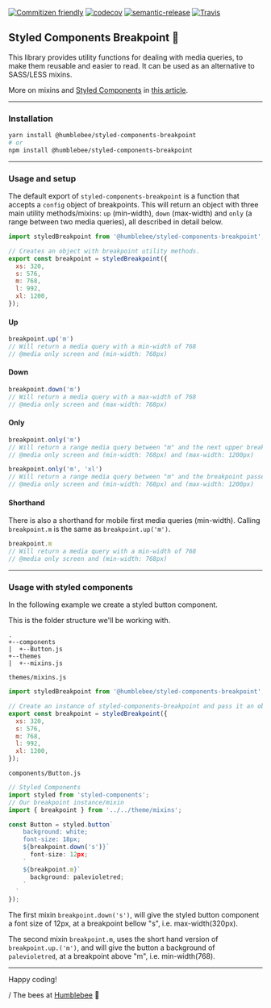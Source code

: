[![Commitizen friendly](https://img.shields.io/badge/commitizen-friendly-brightgreen.svg)](http://commitizen.github.io/cz-cli/)
[![codecov](https://codecov.io/gh/wearehumblebee/styled-components-breakpoint/branch/master/graph/badge.svg)](https://codecov.io/gh/wearehumblebee/styled-components-breakpoint)
[![semantic-release](https://img.shields.io/badge/%20%20%F0%9F%93%A6%F0%9F%9A%80-semantic--release-e10079.svg)](https://github.com/semantic-release/semantic-release)
[![Travis](https://img.shields.io/travis/rust-lang/rust.svg)]()

## Styled Components Breakpoint 💅
This library provides utility functions for dealing with media queries, to make them reusable and easier to read. It can be used as an alternative to SASS/LESS mixins.

More on mixins and [Styled Components](https://www.styled-components.com/) in [this article](https://github.com/styled-components/styled-components/blob/master/docs/tips-and-tricks.md).

---

### Installation
```sh
yarn install @humblebee/styled-components-breakpoint
# or
npm install @humblebee/styled-components-breakpoint
```
---

### Usage and setup

The default export of `styled-components-breakpoint` is a function that accepts a `config` object of breakpoints. This will return an object with three main utility methods/mixins: `up` (min-width), `down` (max-width) and `only` (a range between two media queries), all described in detail below.

```javascript
import styledBreakpoint from '@humblebee/styled-components-breakpoint';

// Creates an object with breakpoint utility methods.
export const breakpoint = styledBreakpoint({
  xs: 320,
  s: 576,
  m: 768,
  l: 992,
  xl: 1200,
});
```

#### Up
```javascript
breakpoint.up('m')
// Will return a media query with a min-width of 768
// @media only screen and (min-width: 768px)
```

#### Down
```javascript
breakpoint.down('m')
// Will return a media query with a max-width of 768
// @media only screen and (max-width: 768px)
```

#### Only
```javascript
breakpoint.only('m')
// Will return a range media query between "m" and the next upper breakpoint "l"
// @media only screen and (min-width: 768px) and (max-width: 1200px)
```

```javascript
breakpoint.only('m', 'xl')
// Will return a range media query between "m" and the breakpoint passed as the second argument, "xl"
// @media only screen and (min-width: 768px) and (max-width: 1200px)
```

#### Shorthand

There is also a shorthand for mobile first media queries (min-width). Calling `breakpoint.m` is the same as `breakpoint.up('m')`.

```javascript
breakpoint.m
// Will return a media query with a min-width of 768
// @media only screen and (min-width: 768px)
```
---

### Usage with styled components
In the following example we create a styled button component.

This is the folder structure we'll be working with.
```
.
+--components
|  +--Button.js
+--themes
|  +--mixins.js
```

`themes/mixins.js`
```javascript
import styledBreakpoint from '@humblebee/styled-components-breakpoint';

// Create an instance of styled-components-breakpoint and pass it an object of breakpoints.
export const breakpoint = styledBreakpoint({
  xs: 320,
  s: 576,
  m: 768,
  l: 992,
  xl: 1200,
});
```

`components/Button.js`
```javascript
// Styled Components
import styled from 'styled-components';
// Our breakpoint instance/mixin
import { breakpoint } from '../../theme/mixins';

const Button = styled.button`
    background: white;
    font-size: 18px;
    ${breakpoint.down('s')}`
      font-size: 12px;
    `
    ${breakpoint.m}`
      background: palevioletred;
    `
  `
});
```

The first mixin `breakpoint.down('s')`, will give the styled button component a font size of 12px, at a breakpoint bellow "s", i.e. max-width(320px).

The second mixin `breakpoint.m`, uses the short hand version of `breakpoint.up.('m')`, and will give the button a background of `palevioletred`, at a breakpoint above "m", i.e. min-width(768).

---

Happy coding!

/ The bees at [Humblebee](http://humblebee.se) 🐝
